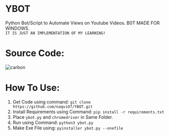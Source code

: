 # YBOT
Python Bot/Script to Automate Views on Youtube Videos.
B0T MADE FOR WINDOWS.\
`IT IS JUST AN IMPLEMENTATION OF MY LEARNING!`

# Source Code:
![carbon](https://user-images.githubusercontent.com/79792270/154214225-129fa93e-86a5-499a-97f5-befee056fa7c.png)

# How To Use:
1. Get Code using command: `git clone https://github.com/naqviO7/YBOT.git`
2. Install Requirements using Command: `pip install -r requirements.txt`
3. Place `ybot.py` and `chromedriver` in Same Folder.
4. Run using Command: `python3 ybot.py` 
5. Make Exe File using: `pyinstaller ybot.py --onefile`
